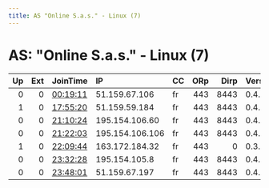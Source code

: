 ```yaml
---
title: AS "Online S.a.s." - Linux (7)
---
```


# AS: "Online S.a.s." - Linux (7)

|   Up |   Ext | JoinTime                                                                                            | IP              | CC   |   ORp |   Dirp | Version   | Contact                  | Nickname      |   eFamMembers |
|-----:|------:|:----------------------------------------------------------------------------------------------------|:----------------|:-----|------:|-------:|:----------|:-------------------------|:--------------|--------------:|
|    0 |     0 | [00:19:11](https://metrics.torproject.org/rs.html#details/048A0B128BEB5858CC3CA8467B801348BE45BADC) | 51.159.67.106   | fr   |   443 |   8443 | 0.4.4.5   | None                     | Unnamed       |             1 |
|    1 |     0 | [17:55:20](https://metrics.torproject.org/rs.html#details/0FEEDF419BE897E746EF7A204997C495FC815E42) | 51.159.59.184   | fr   |   443 |   8443 | 0.4.4.5   | None                     | Unnamed       |             1 |
|    0 |     0 | [21:10:24](https://metrics.torproject.org/rs.html#details/2736CFC07D1FA472FD42518A46BC720A62E85C38) | 195.154.106.60  | fr   |   443 |   8443 | 0.4.4.5   | None                     | Unnamed       |             1 |
|    0 |     0 | [21:22:03](https://metrics.torproject.org/rs.html#details/ECAF76ED45056441529078988521BBE52FB32A23) | 195.154.106.106 | fr   |   443 |   8443 | 0.4.4.5   | None                     | Unnamed       |             1 |
|    1 |     0 | [22:09:44](https://metrics.torproject.org/rs.html#details/FC5093B533F5ACBD42E2183A171C8E5ABAFDCCAF) | 163.172.184.32  | fr   |   443 |      0 | 0.3.5.10  | fuzzduzter2008@yahoo.com | loglessRelay2 |             1 |
|    0 |     0 | [23:32:28](https://metrics.torproject.org/rs.html#details/F6C53E061E1F86965F73F27385141253FFF568BC) | 195.154.105.8   | fr   |   443 |   8443 | 0.4.4.5   | None                     | Unnamed       |             1 |
|    0 |     0 | [23:48:01](https://metrics.torproject.org/rs.html#details/8F280E6E83F155D79173EA6658B8A17420657922) | 51.159.67.197   | fr   |   443 |   8443 | 0.4.4.5   | None                     | Unnamed       |             1 |
